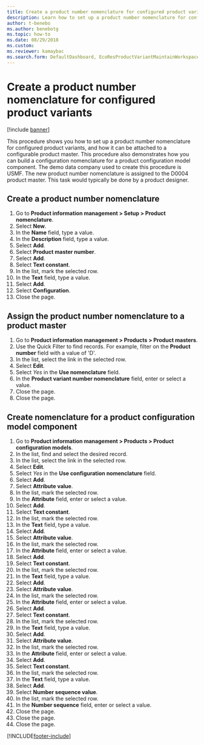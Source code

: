 ```yaml
--- 
title: Create a product number nomenclature for configured product variants
description: Learn how to set up a product number nomenclature for configured product variants, and how it can be attached to a configurable product master. 
author: t-benebo
ms.author: benebotg
ms.topic: how-to
ms.date: 08/29/2018
ms.custom:
ms.reviewer: kamaybac  
ms.search.form: DefaultDashboard, EcoResProductVariantMaintainWorkspace, EcoResNomenclature, EcoResProductListPage, EcoResProductDetails, PCProductConfigurationModelListPage, PCProductConfigurationModelDetails 
---
```


# Create a product number nomenclature for configured product variants

[!include [banner](../../includes/banner.md)]

This procedure shows you how to set up a product number nomenclature for configured product variants, and how it can be attached to a configurable product master. This procedure also demonstrates how you can build a configuration nomenclature for a product configuration model component. The demo data company used to create this procedure is USMF. The new product number nomenclature is assigned to the D0004 product master. This task would typically be done by a product designer.

## Create a product number nomenclature

1. Go to **Product information management \> Setup \> Product nomenclature**.
1. Select **New**.
1. In the **Name** field, type a value.
1. In the **Description** field, type a value.
1. Select **Add**.
1. Select **Product master number**.
1. Select **Add**.
1. Select **Text constant**.
1. In the list, mark the selected row.
1. In the **Text** field, type a value.
1. Select **Add**.
1. Select **Configuration**.
1. Close the page.

## Assign the product number nomenclature to a product master

1. Go to **Product information management \> Products \> Product masters**.
1. Use the Quick Filter to find records. For example, filter on the **Product number** field with a value of 'D'.
1. In the list, select the link in the selected row.
1. Select **Edit**.
1. Select *Yes* in the **Use nomenclature** field.
1. In the **Product variant number nomenclature** field, enter or select a value.
1. Close the page.
1. Close the page.

## Create nomenclature for a product configuration model component

1. Go to **Product information management \> Products \> Product configuration models**.
1. In the list, find and select the desired record.
1. In the list, select the link in the selected row.
1. Select **Edit**.
1. Select *Yes* in the **Use configuration nomenclature** field.
1. Select **Add**.
1. Select **Attribute value**.
1. In the list, mark the selected row.
1. In the **Attribute** field, enter or select a value.
1. Select **Add**.
1. Select **Text constant**.
1. In the list, mark the selected row.
1. In the **Text** field, type a value.
1. Select **Add**.
1. Select **Attribute value**.
1. In the list, mark the selected row.
1. In the **Attribute** field, enter or select a value.
1. Select **Add**.
1. Select **Text constant**.
1. In the list, mark the selected row.
1. In the **Text** field, type a value.
1. Select **Add**.
1. Select **Attribute value**.
1. In the list, mark the selected row.
1. In the **Attribute** field, enter or select a value.
1. Select **Add**.
1. Select **Text constant**.
1. In the list, mark the selected row.
1. In the **Text** field, type a value.
1. Select **Add**.
1. Select **Attribute value**.
1. In the list, mark the selected row.
1. In the **Attribute** field, enter or select a value.
1. Select **Add**.
1. Select **Text constant**.
1. In the list, mark the selected row.
1. In the **Text** field, type a value.
1. Select **Add**.
1. Select **Number sequence value**.
1. In the list, mark the selected row.
1. In the **Number sequence** field, enter or select a value.
1. Close the page.
1. Close the page.
1. Close the page.

[!INCLUDE[footer-include](../../../includes/footer-banner.md)]